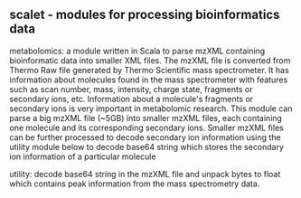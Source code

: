 ## scalet - modules for processing bioinformatics data

metabolomics: a module written in Scala to parse mzXML containing bioinformatic data into smaller XML files.
The mzXML file is converted from Thermo Raw file generated by Thermo Scientific mass spectrometer. It has information about 
molecules found in the mass spectrometer with features such as scan number, mass, intensity, charge state, 
fragments or secondary ions, etc. Information about a molecule's fragments or secondary ions is very important 
in metabolomic research. This module can parse a big mzXML file (~5GB) into smaller mzXML files, each containing one
molecule and its corresponding secondary ions. Smaller mzXML files can be further processed to decode secondary
ion information using the utility module below to decode base64 string which stores the secondary ion information
of a particular molecule

utility: decode base64 string in the mzXML file and 
unpack bytes to float which contains peak information from the mass spectrometry data.